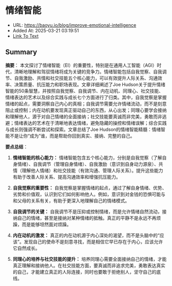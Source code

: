 # 情绪智能
- URL: https://baoyu.io/blog/improve-emotional-intelligence
- Added At: 2025-03-21 03:19:51
- [Link To Text](2025-03-21-情绪智能_raw.md)

## Summary
**摘要**：
本文探讨了情绪智能（EI）的重要性，特别是在通用人工智能（AGI）时代，清晰地理解和驾驭情绪将成为关键的竞争力。情绪智能包括自我觉察、自我调节、自我激励、共情和社交技能五个核心能力，可以有效提升人际关系、沟通效率、决策质量、抗压能力和职场表现。文章详细阐述了Joe Hudson关于提升情绪智能的50条智慧，并按照自我觉察、自我调节、内在动机、同理心、社交技能、情绪表达的艺术以及综合实践与成长七个方面进行了归类。其中，自我觉察是掌握情绪的起点，需要洞察自己内心的真相；自我调节需要允许情绪流动，而不是刻意阻止或控制；内在动机要发现真正驱动自己的东西，从心出发；同理心要学会接纳和理解他人，源于对自己情绪的全面接纳；社交技能要真诚而非完美，勇敢而非逃避；情绪表达的艺术在于清晰地表达情绪，避免隐藏的操控和情绪误解；综合实践与成长则强调不断尝试和探索。文章总结了Joe Hudson的情绪智能精髓：情绪智能不是让你“成为”谁，而是帮助你回到真实、接纳、完整的自己。

**要点总结**：

1.  **情绪智能的核心能力：** 情绪智能包含五个核心能力，分别是自我觉察（了解自身情绪）、自我调节（管理自身情绪）、自我激励（意识到自身动力源泉）、共情（理解他人情绪）和社交技能（有效沟通、管理人际关系）。提升这些能力有助于改善人际关系、提高沟通效率和增强抗压能力。

2.  **自我觉察的重要性：** 自我觉察是掌握情绪的起点，通过了解自身情绪、优势、劣势和价值观，认识到它们如何影响他人。例如，意识到对金钱的恐惧可能与和父母的关系有关，有助于更深入地理解自己的情绪模式。

3.  **自我调节的关键：** 自我调节不是压抑或控制情绪，而是允许情绪自然流动，接纳自己的情绪，甚至是接纳对某种情绪的抵触。真正的平静不是永远不再烦躁，而是能够坦然面对烦躁。

4.  **内在动机的激发：** 真正的内在动机源于内心深处的渴望，而不是头脑中的“应该”。发现自己的使命不是刻意寻找，而是相信它早已存在于内心，应该允许它自然成长。

5.  **同理心的培养与社交技能的提升：** 培养同理心需要全面接纳自己的情绪，才能真正理解和接纳他人。在社交技能方面，要真诚而非追求完美，勇敢表达真实的自己，才能建立真正的人际连接，同时也要敢于拒绝别人，坚守自己的底线。

